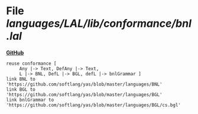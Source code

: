 # File _languages/LAL/lib/conformance/bnl.lal_
**[GitHub](https://github.com/softlang/yas/blob/master/languages/LAL/lib/conformance/bnl.lal)**
```
reuse conformance [
     Any |-> Text, DefAny |-> Text,
     L |-> BNL, DefL |-> BGL, defL |-> bnlGrammar ]
link BNL to 'https://github.com/softlang/yas/blob/master/languages/BNL'
link BGL to 'https://github.com/softlang/yas/blob/master/languages/BGL'
link bnlGrammar to 'https://github.com/softlang/yas/blob/master/languages/BGL/cs.bgl'
```
